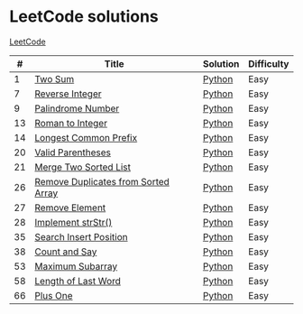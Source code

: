 # LeetCode solutions
[LeetCode](https://leetcode.com/)

| # | Title | Solution | Difficulty |
|---| ----- | -------- | ---------- |
|1|[Two Sum](https://leetcode.com/problems/two-sum/) | [Python](./0001_two_sum) |Easy|
|7|[Reverse Integer](https://leetcode.com/problems/reverse-integer/) | [Python](./0007_reverse_integer) |Easy|
|9|[Palindrome Number](https://leetcode.com/problems/palindrome-number/) | [Python](./0009_palindrome_number) |Easy|
|13|[Roman to Integer](https://leetcode.com/problems/roman-to-integer/) | [Python](./0013_roman_to_integer) |Easy|
|14|[Longest Common Prefix](https://leetcode.com/problems/longest-common-prefix/) | [Python](./0014_longest_common_prefix) |Easy|
|20|[Valid Parentheses](https://leetcode.com/problems/valid-parentheses/) | [Python](./0020_valid_parentheses) |Easy|
|21|[Merge Two Sorted List](https://leetcode.com/problems/merge-two-sorted-lists/) | [Python](./0021_merge_two_sorted_lists) |Easy|
|26|[Remove Duplicates from Sorted Array](https://leetcode.com/problems/remove-duplicates-from-sorted-array/) | [Python](./0026_remove_duplicates_from_sorted_array) |Easy|
|27|[Remove Element](https://leetcode.com/problems/remove-element/) | [Python](./0027_remove_element) |Easy|
|28|[Implement strStr()](https://leetcode.com/problems/implement-strstr/) | [Python](./0028_implement_strstr) |Easy|
|35|[Search Insert Position](https://leetcode.com/problems/search-insert-position/) | [Python](./0035_search_insert_position) |Easy|
|38|[Count and Say](https://leetcode.com/problems/count-and-say/) | [Python](./0038_count_and_say) |Easy|
|53|[Maximum Subarray](https://leetcode.com/problems/maximum-subarray/) | [Python](./0053_maximum_subarray) |Easy|
|58|[Length of Last Word](https://leetcode.com/problems/length-of-last-word/) | [Python](./0058_length_of_last_word) |Easy|
|66|[Plus One](https://leetcode.com/problems/plus-one/) | [Python](./0066_plus_one) |Easy|
